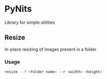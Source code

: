 # PyNits

Library for simple utilities

## Resize

In-place resizing of images present in a folder

### Usage
```bash
resize --f <folder name> --r <width> <height>
```
